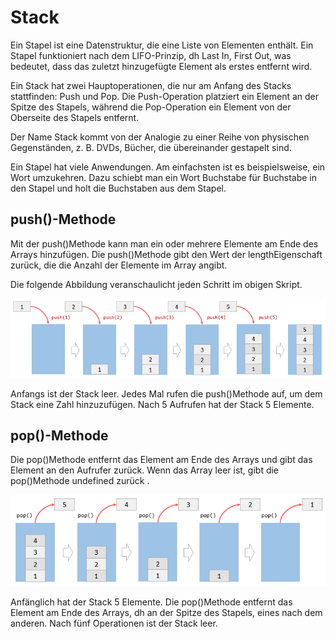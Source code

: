 # Stack

Ein Stapel ist eine Datenstruktur, die eine Liste von Elementen enthält. Ein Stapel funktioniert nach dem LIFO-Prinzip, dh Last In, First Out, was bedeutet, dass das zuletzt hinzugefügte Element als erstes entfernt wird.

Ein Stack hat zwei Hauptoperationen, die nur am Anfang des Stacks stattfinden: Push und Pop. Die Push-Operation platziert ein Element an der Spitze des Stapels, während die Pop-Operation ein Element von der Oberseite des Stapels entfernt.

Der Name Stack kommt von der Analogie zu einer Reihe von physischen Gegenständen, z. B. DVDs, Bücher, die übereinander gestapelt sind.

Ein Stapel hat viele Anwendungen. Am einfachsten ist es beispielsweise, ein Wort umzukehren. Dazu schiebt man ein Wort Buchstabe für Buchstabe in den Stapel und holt die Buchstaben aus dem Stapel.

## push()-Methode 

Mit der push()Methode kann man ein oder mehrere Elemente am Ende des Arrays hinzufügen. Die push()Methode gibt den Wert der lengthEigenschaft zurück, die die Anzahl der Elemente im Array angibt.

Die folgende Abbildung veranschaulicht jeden Schritt im obigen Skript.

![l](img/JavaScript-Stack-Push-Operations.png)

Anfangs ist der Stack leer. Jedes Mal rufen die push()Methode auf, um dem Stack eine Zahl hinzuzufügen. Nach 5 Aufrufen hat der Stack 5 Elemente.


## pop()-Methode

Die pop()Methode entfernt das Element am Ende des Arrays und gibt das Element an den Aufrufer zurück. Wenn das Array leer ist, gibt die pop()Methode undefined zurück .

![t](img/JavaScrippt-Stack-Pop.png)

Anfänglich hat der Stack 5 Elemente. Die pop()Methode entfernt das Element am Ende des Arrays, dh an der Spitze des Stapels, eines nach dem anderen. Nach fünf Operationen ist der Stack leer.